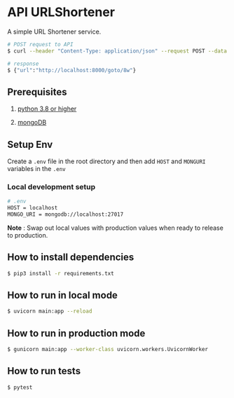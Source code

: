 # API URLShortener

A simple URL Shortener service.

```bash
# POST request to API
$ curl --header "Content-Type: application/json" --request POST --data '{"url": "https://www.google.com"}' http://localhost:8000/short-code

# response
$ {"url":"http://localhost:8000/goto/8w"}
```

## Prerequisites

1.  [python 3.8 or higher](https://www.python.org/downloads/)

2.  [mongoDB](https://www.mongodb.com/try/download/community)

## Setup Env

Create a `.env` file in the root directory and then add `HOST` and `MONGURI` variables in the `.env`

### Local development setup

```bash
# .env
HOST = localhost
MONGO_URI = mongodb://localhost:27017
```

**Note** : Swap out local values with production values when ready to release to production.

## How to install dependencies

```bash
$ pip3 install -r requirements.txt
```

## How to run in local mode

```bash
$ uvicorn main:app --reload
```

## How to run in production mode

```bash
$ gunicorn main:app --worker-class uvicorn.workers.UvicornWorker
```

## How to run tests

```bash
$ pytest
```

